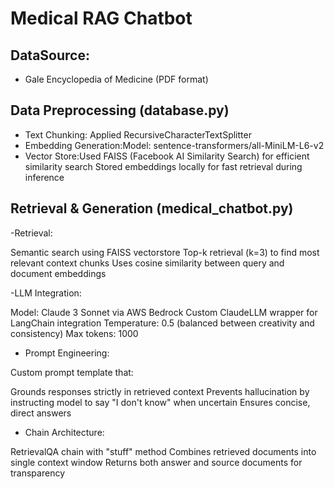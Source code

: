 # Medical RAG Chatbot

## DataSource: 
- Gale Encyclopedia of Medicine (PDF format)

## Data Preprocessing (database.py)
- Text Chunking: Applied RecursiveCharacterTextSplitter
- Embedding Generation:Model: sentence-transformers/all-MiniLM-L6-v2
- Vector Store:Used FAISS (Facebook AI Similarity Search) for efficient similarity search
Stored embeddings locally for fast retrieval during inference

## Retrieval & Generation (medical_chatbot.py)
-Retrieval:

Semantic search using FAISS vectorstore
Top-k retrieval (k=3) to find most relevant context chunks
Uses cosine similarity between query and document embeddings

-LLM Integration:

Model: Claude 3 Sonnet via AWS Bedrock
Custom ClaudeLLM wrapper for LangChain integration
Temperature: 0.5 (balanced between creativity and consistency)
Max tokens: 1000

- Prompt Engineering:

Custom prompt template that:

Grounds responses strictly in retrieved context
Prevents hallucination by instructing model to say "I don't know" when uncertain
Ensures concise, direct answers

- Chain Architecture:

RetrievalQA chain with "stuff" method
Combines retrieved documents into single context window
Returns both answer and source documents for transparency
